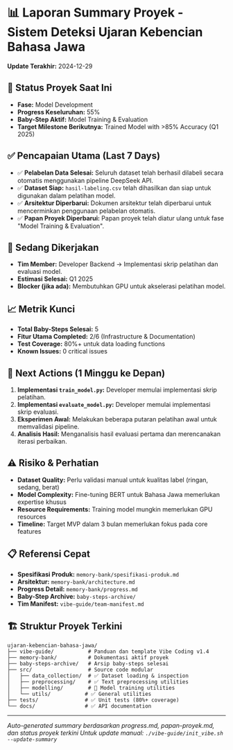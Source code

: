 # 📊 Laporan Summary Proyek - Sistem Deteksi Ujaran Kebencian Bahasa Jawa
**Update Terakhir:** 2024-12-29

## 🎯 Status Proyek Saat Ini
- **Fase:** Model Development
- **Progress Keseluruhan:** 55%
- **Baby-Step Aktif:** Model Training & Evaluation
- **Target Milestone Berikutnya:** Trained Model with >85% Accuracy (Q1 2025)

## ✅ Pencapaian Utama (Last 7 Days)
- ✅ **Pelabelan Data Selesai:** Seluruh dataset telah berhasil dilabeli secara otomatis menggunakan pipeline DeepSeek API.
- ✅ **Dataset Siap:** `hasil-labeling.csv` telah dihasilkan dan siap untuk digunakan dalam pelatihan model.
- ✅ **Arsitektur Diperbarui:** Dokumen arsitektur telah diperbarui untuk mencerminkan penggunaan pelabelan otomatis.
- ✅ **Papan Proyek Diperbarui:** Papan proyek telah diatur ulang untuk fase "Model Training & Evaluation".

## 🚧 Sedang Dikerjakan
- **Tim Member:** Developer Backend → Implementasi skrip pelatihan dan evaluasi model.
- **Estimasi Selesai:** Q1 2025
- **Blocker (jika ada):** Membutuhkan GPU untuk akselerasi pelatihan model.

## 📈 Metrik Kunci
- **Total Baby-Steps Selesai:** 5
- **Fitur Utama Completed:** 2/6 (Infrastructure & Documentation)
- **Test Coverage:** 80%+ untuk data loading functions
- **Known Issues:** 0 critical issues

## 🔮 Next Actions (1 Minggu ke Depan)
1. **Implementasi `train_model.py`:** Developer memulai implementasi skrip pelatihan.
2. **Implementasi `evaluate_model.py`:** Developer memulai implementasi skrip evaluasi.
3. **Eksperimen Awal:** Melakukan beberapa putaran pelatihan awal untuk memvalidasi pipeline.
4. **Analisis Hasil:** Menganalisis hasil evaluasi pertama dan merencanakan iterasi perbaikan.

## ⚠️ Risiko & Perhatian
- **Dataset Quality:** Perlu validasi manual untuk kualitas label (ringan, sedang, berat)
- **Model Complexity:** Fine-tuning BERT untuk Bahasa Jawa memerlukan expertise khusus
- **Resource Requirements:** Training model mungkin memerlukan GPU resources
- **Timeline:** Target MVP dalam 3 bulan memerlukan fokus pada core features

## 📋 Referensi Cepat
- **Spesifikasi Produk:** `memory-bank/spesifikasi-produk.md`
- **Arsitektur:** `memory-bank/architecture.md`
- **Progress Detail:** `memory-bank/progress.md`
- **Baby-Step Archive:** `baby-steps-archive/`
- **Tim Manifest:** `vibe-guide/team-manifest.md`

## 🏗️ Struktur Proyek Terkini
```
ujaran-kebencian-bahasa-jawa/
├── vibe-guide/           # Panduan dan template Vibe Coding v1.4
├── memory-bank/          # Dokumentasi aktif proyek
├── baby-steps-archive/   # Arsip baby-steps selesai
├── src/                  # Source code modular
│   ├── data_collection/  # ✅ Dataset loading & inspection
│   ├── preprocessing/    # ✅ Text preprocessing utilities
│   ├── modelling/        # 🔄 Model training utilities
│   └── utils/           # ✅ General utilities
├── tests/               # ✅ Unit tests (80%+ coverage)
└── docs/                # ✅ API documentation
```

---
*Auto-generated summary berdasarkan progress.md, papan-proyek.md, dan status proyek terkini*
*Untuk update manual: `./vibe-guide/init_vibe.sh --update-summary`*